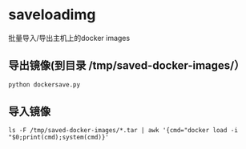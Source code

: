 # saveloadimg

批量导入/导出主机上的docker images

## 导出镜像(到目录 /tmp/saved-docker-images/）

```python
python dockersave.py
```

## 导入镜像

```
ls -F /tmp/saved-docker-images/*.tar | awk '{cmd="docker load -i "$0;print(cmd);system(cmd)}'
```
